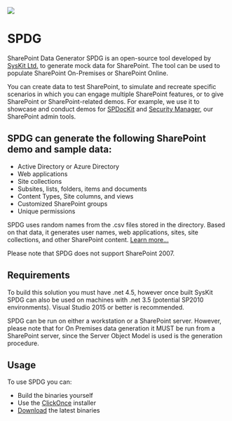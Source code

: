 [<img src="https://cloud.githubusercontent.com/assets/19644161/16901791/945c8cd8-4c4d-11e6-8858-4dc084223af3.png">](https://github.com/SysKitTeam/SPDG/raw/master/releases/ClickOnce/setup.exe)
# SPDG
SharePoint Data Generator
SPDG is an open-source tool developed by [SysKit Ltd.](https://www.syskit.com/) to generate mock data for SharePoint. The tool can be used to populate SharePoint On-Premises or SharePoint Online. 

You can create data to test SharePoint, to simulate and recreate specific scenarios in which you can engage multiple SharePoint features, or to give SharePoint or SharePoint-related demos. For example, we use it to showcase and conduct demos for [SPDocKit](https://www.syskit.com/products/spdockit/) and [Security Manager](https://www.syskit.com/products/security-manager/), our SharePoint admin tools.

## SPDG can generate the following SharePoint demo and sample data: 
* Active Directory or Azure Directory 
* Web applications
* Site collections
* Subsites, lists, folders, items and documents 
* Content Types, Site columns, and views
* Customized SharePoint groups
* Unique permissions 

SPDG uses random names from the .csv files stored in the directory. Based on that data, it generates user names, web applications, sites, site collections, and other SharePoint content. [Learn more...](https://github.com/SysKiTeam/SPDG/wiki/Help)

Please note that SPDG does not support SharePoint 2007. 

## Requirements
To build this solution you must have .net 4.5, however once built SysKit SPDG can also be used on machines with .net 3.5 (potential SP2010 environments). Visual Studio 2015 or better is recommended.

SPDG can be run on either a workstation or a SharePoint server. However, please note that for On Premises data generation it MUST be run from a SharePoint server, since the Server Object Model is used is the generation procedure. 

## Usage
To use SPDG you can:
* Build the binaries yourself
* Use the [ClickOnce](https://github.com/SysKitTeam/SPDG/raw/master/releases/ClickOnce/setup.exe) installer
* [Download](https://github.com/SysKitTeam/SPDG/raw/master/releases/binaries/SPDG.zip) the latest binaries

